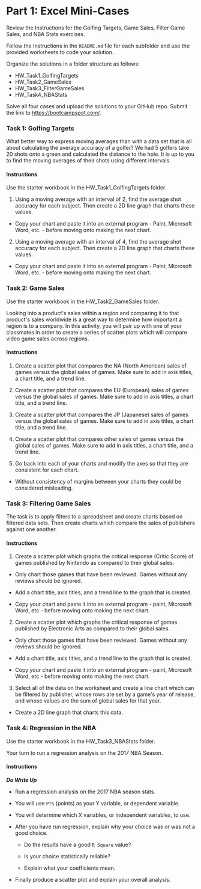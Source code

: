# Part 1: Excel Mini-Cases

Review the Instructions for the Golfing Targets, Game Sales, Filter Game Sales, and NBA Stats exercises.

Follow the Instructions in the `README.md` file for each subfolder and use the provided worksheets to code your solution.

Organize the solutions in a folder structure as follows:
* HW_Task1_GolfingTargets
* HW_Task2_GameSales
* HW_Task3_FilterGameSales
* HW_Task4_NBAStats

Solve all four cases and upload the solutions to your GitHub repo.
Submit the link to <https://bootcampspot.com/>.

### Task 1: Golfing Targets

What better way to express moving averages than with a data set that is all about calculating the average accuracy of a golfer? We had 5 golfers take 20 shots onto a green and calculated the distance to the hole. It is up to you to find the moving averages of their shots using different intervals.

#### Instructions

Use the starter workbook in the  HW_Task1_GolfingTargets folder.

1. Using a moving average with an interval of 2, find the average shot accuracy for each subject. Then create a 2D line graph that charts these values.

* Copy your chart and paste it into an external program - Paint, Microsoft Word, etc. - before moving onto making the next chart.

2. Using a moving average with an interval of 4, find the average shot accuracy for each subject. Then create a 2D line graph that charts these values.

* Copy your chart and paste it into an external program - Paint, Microsoft Word, etc. - before moving onto making the next chart.

### Task 2: Game Sales

Use the starter workbook in the  HW_Task2_GameSales folder.

Looking into a product's sales within a region and comparing it to that product's sales worldwide is a great way to determine how important a region is to a company. In this activity, you will pair up with one of your classmates in order to create a series of scatter plots which will compare video game sales across regions.

#### Instructions

1. Create a scatter plot that compares the NA (North American) sales of games versus the global sales of games. Make sure to add in axis titles, a chart title, and a trend line.

2. Create a scatter plot that compares the EU (European) sales of games versus the global sales of games. Make sure to add in axis titles, a chart title, and a trend line.

3. Create a scatter plot that compares the JP (Japanese) sales of games versus the global sales of games. Make sure to add in axis titles, a chart title, and a trend line.

4. Create a scatter plot that compares other sales of games versus the global sales of games. Make sure to add in axis titles, a chart title, and a trend line.

5. Go back into each of your charts and modify the axes so that they are consistent for each chart.

* Without consistency of margins between your charts they could be considered misleading.

### Task 3: Filtering Game Sales

The task is to apply filters to a spreadsheet and create charts based on filtered data sets. Then create charts which compare the sales of publishers against one another.

#### Instructions

1. Create a scatter plot which graphs the critical response (Critic Score) of games published by Nintendo as compared to their global sales.

* Only chart those games that have been reviewed. Games without any reviews should be ignored.

* Add a chart title, axis titles, and a trend line to the graph that is created.

* Copy your chart and paste it into an external program - paint, Microsoft Word, etc - before moving onto making the next chart.

2. Create a scatter plot which graphs the critical response of games published by Electronic Arts as compared to their global sales.

* Only chart those games that have been reviewed. Games without any reviews should be ignored.

* Add a chart title, axis titles, and a trend line to the graph that is created.

* Copy your chart and paste it into an external program - paint, Microsoft Word, etc - before moving onto making the next chart.

3. Select all of the data on the worksheet and create a line chart which can be filtered by publisher, whose rows are set by a game's year of release, and whose values are the sum of global sales for that year.

* Create a 2D line graph that charts this data.

### Task 4: Regression in the NBA

Use the starter workbook in the  HW_Task3_NBAStats folder.

Your turn to run a regression analysis on the 2017 NBA Season.

#### Instructions
***Do Write Up***
* Run a regression analysis on the 2017 NBA season stats.

* You will use `PTS` (points) as your Y variable, or dependent variable.

* You will determine which X variables, or independent variables, to use.

* After you have run regression, explain why your choice was or was not a good choice.

  * Do the results have a good `R Square` value?

  * Is your choice statistically reliable?

  * Explain what your coefficients mean.

* Finally produce a scatter plot and explain your overall analysis.